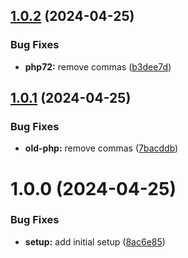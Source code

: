 ## [1.0.2](https://github.com/craftsys/laravel-redis-session-enhanced/compare/v1.0.1...v1.0.2) (2024-04-25)


### Bug Fixes

* **php72:** remove commas ([b3dee7d](https://github.com/craftsys/laravel-redis-session-enhanced/commit/b3dee7d6d8914d98881708908e2603c948f957d0))

## [1.0.1](https://github.com/craftsys/laravel-redis-session-enhanced/compare/v1.0.0...v1.0.1) (2024-04-25)


### Bug Fixes

* **old-php:** remove commas ([7bacddb](https://github.com/craftsys/laravel-redis-session-enhanced/commit/7bacddbe5914f51d1e3edc3d88ec17937c074f4f))

# 1.0.0 (2024-04-25)


### Bug Fixes

* **setup:** add initial setup ([8ac6e85](https://github.com/craftsys/laravel-redis-session-enhanced/commit/8ac6e854f130961d773e4beefcdd2d887c067664))
